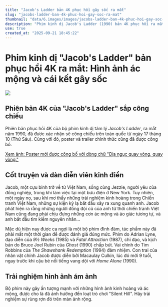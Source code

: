 ```yaml
---
title: "Jacob's Ladder bản 4K phục hồi gây sốc ra mắt"
slug: "jacobs-ladder-ban-4k-phuc-hoi-gay-soc-ra-mat"
thumbnail: "data/6.images/images/jacobs-ladder-ban-4k-phuc-hoi-gay-soc-ra-mat.webp"
description: "Phim kinh dị Jacob's Ladder (1990) bản 4K phục hồi ra mắt tháng 10, gây ám ảnh với hình ảnh ác mộng và cái kết bất ngờ xoay quanh một cựu binh Việt Nam."
use: true
created_at: "2025-09-21 18:45:22"
---
```


# Phim kinh dị "Jacob's Ladder" bản phục hồi 4K ra mắt: Hình ảnh ác mộng và cái kết gây sốc

![](/images/20250921-01294453-mvwalk-000-1-view.webp)

## Phiên bản 4K của "Jacob's Ladder" sắp công chiếu

Phiên bản phục hồi 4K của bộ phim kinh dị tâm lý *Jacob's Ladder*, ra mắt năm 1990, đã được xác nhận sẽ công chiếu trên toàn quốc từ ngày 17 tháng 10 (Thứ Sáu). Cùng với đó, poster và trailer chính thức cũng đã được công bố.

[Xem ảnh: Poster mới được công bố với dòng chữ "Địa ngục quay vòng, quay vòng."](https://press.moviewalker.jp/news/article/1294453/image15328569/?utm_source=news.yahoo.co.jp&utm_medium=referral&utm_campaign=related_link&utm_content=1294453)

## Cốt truyện và dàn diễn viên kinh điển

Jacob, một cựu binh trở về từ Việt Nam, sống cùng Jezzie, người yêu của đồng nghiệp, trong khi làm việc tại một bưu điện ở New York. Tuy nhiên, một ngày nọ, sau khi mơ thấy những trải nghiệm kinh hoàng trong Chiến tranh Việt Nam, những sự kiện kỳ lạ bắt đầu xảy ra xung quanh anh. Jacob phát hiện ra rằng những người đồng đội cũ của anh từ thời chiến tranh Việt Nam cũng đang phải chịu đựng những cơn ác mộng và ảo giác tương tự, và anh bắt đầu tìm kiếm nguyên nhân...

Mặc dù hiện nay được ca ngợi là một bộ phim đình đám, tác phẩm này đã phải mất một thời gian để được đánh giá đúng mức. Phim do Adrian Lyne, đạo diễn của *9½ Weeks* (1985) và *Fatal Attraction* (1987), chỉ đạo, và kịch bản do Bruce Joel Rubin của *Ghost* (1990) chấp bút. Vai chính do Tim Robbins của *The Shawshank Redemption* (1994) đảm nhiệm. Con trai của nhân vật chính Jacob được diễn bởi Macaulay Culkin, lúc đó mới 9 tuổi, ngay trước khi cậu bé nổi tiếng vang dội với *Home Alone* (1990).

## Trải nghiệm hình ảnh ám ảnh

Bộ phim này gây ấn tượng mạnh với những hình ảnh kinh hoàng và ác mộng, được cho là đã ảnh hưởng đến loạt trò chơi "Silent Hill". Hãy trải nghiệm sự rùng rợn đó trên màn ảnh rộng.
